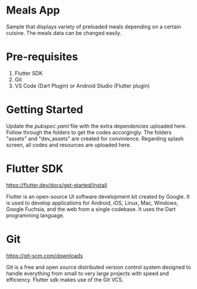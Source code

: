 # Meals App
Sample that displays variety of preloaded meals depending on a certain cuisine. The meals data can be changed easily.
# Pre-requisites
1. Flutter SDK
2. Git
3. VS Code (Dart Plugin) or Android Studio (Flutter plugin)
# Getting Started
Update the _pubspec.yaml_ file with the extra dependencies uploaded here. Follow through the folders to get the codes accorgingly. The folders "assets" and "dev_assets" are created for convinience. Regarding splash screen, all codes and resources are uploaded here.
# Flutter SDK
https://flutter.dev/docs/get-started/install

Flutter is an open-source UI software development kit created by Google. It is used to develop applications for Android, iOS, Linux, Mac, Windows, Google Fuchsia, and the web from a single codebase. It uses the Dart programming language.
# Git
https://git-scm.com/downloads

Git is a free and open source distributed version control system designed to handle everything from small to very large projects with speed and efficiency. Flutter sdk makes use of the Git VCS.
